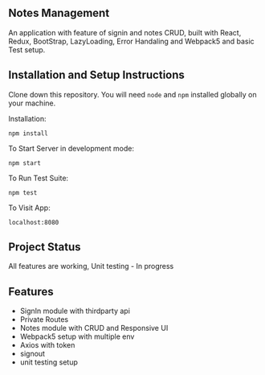 ## Notes Management

An application with feature of signin and notes CRUD, built with React, Redux, BootStrap, LazyLoading, Error Handaling and Webpack5 and basic Test setup.

## Installation and Setup Instructions
Clone down this repository. You will need `node` and `npm` installed globally on your machine.  

Installation:

`npm install`  

To Start Server in development mode:

`npm start`  

To Run Test Suite:  

`npm test`  

To Visit App:

`localhost:8080`  

## Project Status
All features are working, Unit testing - In progress

## Features

  - SignIn module with thirdparty api
  - Private Routes
  - Notes module with CRUD and Responsive UI
  - Webpack5 setup with multiple env
  - Axios with token
  - signout
  - unit testing setup
